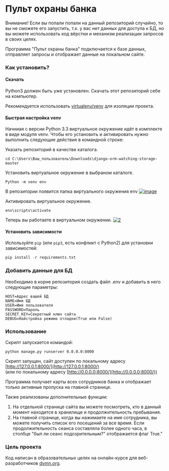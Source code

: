 # Пульт охраны банка

Внимание! Если вы попали попали на данный репозиторий случайно, то вы не
сможете его запустить, т.к. у вас нет данных для доступа к БД, но вы можете
использовать код вёрстки и механизм реализации запросов в своих целях.

Программа "Пульт охраны банка" подключается к базе данных, отправляет запросы и 
отображает данные на локальном сайте. 

### Как установить?

#### Скачать

Python3 должен быть уже установлен. Скачать этот репозиторий себе на компьютер.

Рекомендуется использовать [virtualenv/venv](https://docs.python.org/3/library/venv.html)
для изоляции проекта.

#### Быстрая настройка venv

Начниая с версии Python 3.3 виртуальное окружение идёт в комплекте в виде модуля
venv. Чтобы его установить и активировать нужно выполнить следующие действия в
командной строке:  

Указать репозиторий в качестве каталога.
```
cd C:\Users\Ваш_пользователь\Downloads\django-orm-watching-storage-master
```
Установить виртуальное окружение в выбраном каталоге.
```
Python -m venv env
```
В репозитории появится папка виртуального окружения env
<a href="https://imgbb.com/"><img src="https://i.ibb.co/Hn4C6PD/image.png" alt="image" border="0"></a>

Активировать виртуальное окружение.
```
env\scripts\activate
```
Теперь вы работаете в виртуальном окружении.
<a href="https://imgbb.com/"><img src="https://i.ibb.co/tqRT7Z6/2.png" alt="2" border="0"></a>

#### Установить зависимости

Используйте `pip` (или `pip3`, есть конфликт с Python2) для установки 
зависимостей:

```python
pip install -r requirements.txt
```

### Добавить данные для БД

Необходимо в корне репозитория создать файл .env и добавить в него следующие
параметры:

```
HOST=Адрес вашей БД
NAME=Имя БД
USER=Имя пользователя
PASSWORD=Пароль
SECRET_KEY=Секретный ключ сайта
DEBUG=Найстройка режима отладки(True или False)
```

### Использование

Скрипт запускается командой:
```
python manage.py runserver 0.0.0.0:8000
```
Скрипт запущен, сайт доступен по локальному адресу [http://127.0.0.1:8000/](http://127.0.0.1:8000/)  
(или по локальному адресу [http://0.0.0.0:8000/](http://0.0.0.0:8000/))

Программа получает карты всех сотрудников банка и отображает только активные 
пропуска на главной странице.  

Также реализованы дополнительные функции:  

  1. На отдельной странице сайта вы можете посмотреть, кто в данный момент 
находится в хранилище и продолжительность пребывания.  
  1. На главной странице, когда вы нажимаете на имя сотрудника, вы можете 
получить список его посещений за все время. Если продолжительность 
сеанса составляла более одного часа, в столбце "был ли сеанс 
подозрительным?" отображается флаг True."

### Цель проекта

Код написан в образовательных целях на онлайн-курсе для веб-разработчиков 
[dvmn.org](https://dvmn.org).